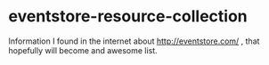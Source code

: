 # eventstore-resource-collection
Information I found in the internet about http://eventstore.com/ , that hopefully will become and awesome list.
